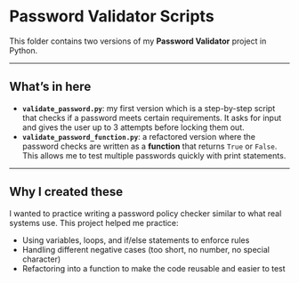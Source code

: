 # Password Validator Scripts  

This folder contains two versions of my **Password Validator** project in Python.  

---

## What’s in here  
- **`validate_password.py`**: my first version which is a step-by-step script that checks if a password meets certain requirements. It asks for input and gives the user up to 3 attempts before locking them out.  
- **`validate_password_function.py`**: a refactored version where the password checks are written as a **function** that returns `True` or `False`. This allows me to test multiple passwords quickly with print statements.  

---

## Why I created these  
I wanted to practice writing a password policy checker similar to what real systems use. This project helped me practice:  
- Using variables, loops, and if/else statements to enforce rules  
- Handling different negative cases (too short, no number, no special character)  
- Refactoring into a function to make the code reusable and easier to test  
